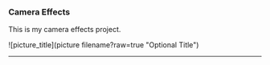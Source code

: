 ### Camera Effects

This is my camera effects project.

![picture_title](picture filename?raw=true "Optional Title")

***
